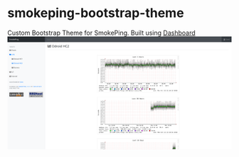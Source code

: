 # smokeping-bootstrap-theme
Custom Bootstrap Theme for SmokePing. Built using [Dashboard](https://getbootstrap.com/docs/4.0/examples/dashboard/#)
![Screenshot](https://raw.githubusercontent.com/d4m/smokeping-bootstrap-theme/master/screenshot.png)
